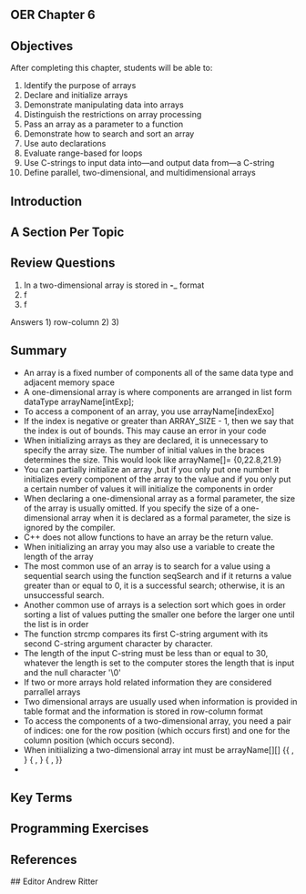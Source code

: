## OER Chapter 6

## Objectives
After completing this chapter, students will be able to:

  1. Identify the purpose of arrays
  2. Declare and initialize arrays
  3. Demonstrate manipulating data into arrays
  4. Distinguish the restrictions on array processing
  5. Pass an array as a parameter to a function
  6. Demonstrate how to search and sort an array
  7. Use auto declarations
  8. Evaluate range-based for loops
  9. Use C-strings to input data into—and output data from—a C-string
  10. Define parallel, two-dimensional, and multidimensional arrays



## Introduction

## A Section Per Topic

## Review Questions
1. In a two-dimensional array is stored in ______-_______ format
2. f
3. f

Answers 1) row-column 2)  3)
## Summary
- An array is a fixed number of components all of the same data type and adjacent memory space
- A one-dimensional array is where components are arranged in list form dataType arrayName[intExp];
- To access a component of an array, you use arrayName[indexExo]
- If the index is negative or greater than ARRAY_SIZE - 1, then we say that the index is out of bounds. This may cause an error in your code
- When initializing arrays as they are declared, it is unnecessary to specify the array size. The number of initial values in the braces determines the size. This would look like arrayName[]= {0,22.8,21.9}
- You can partially initialize an array ,but if you only put one number it initializes every component of the array to the value and if you only put a certain number of values it will initialize the components in order
- When declaring a one-dimensional array as a formal parameter, the size of the array is usually omitted. If you specify the size of a one-dimensional array when it is declared as a formal parameter, the size is ignored by the compiler.
- C++ does not allow functions to have an array be the return value.
- When initializing an array you may also use a variable to create the length of the array
- The most common use of an array is to search for a value using a sequential search using the function seqSearch and if it returns a value greater than or equal to 0, it is a successful search; otherwise, it is an unsuccessful search.
- Another common use of arrays is a selection sort which goes in order sorting a list of values putting the smaller one before the larger one until the list is in order
- The function strcmp compares its first C-string argument with its second C-string argument character by character.
- The length of the input C-string must be less than or equal to 30, whatever the length is set to the computer stores the length that is input and the null character '\0'
- If two or more arrays hold related information they are considered parrallel arrays
- Two dimensional arrays are usually used when information is provided in table format and the information is stored in row-column format
- To access the components of a two-dimensional array, you need a pair of indices: one for the row position (which occurs first) and one for the column position (which occurs second).
- When initiializing a two-dimensional array int must be arrayName[][] {{ , }
                                                                        { , }
                                                                        { , }}
- 
## Key Terms



## Programming Exercises



## References

‌## Editor
Andrew Ritter
